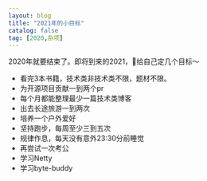 ```yaml
---
layout: blog
title: "2021年的小目标"
catalog: false
tag: [2020,杂项]
---
```


2020年就要结束了。即将到来的2021，给自己定几个目标～

+ 看完3本书籍，技术类非技术类不限，题材不限。
+ 为开源项目贡献一到两个pr
+ 每个月都能整理最少一篇技术类博客
+ 出去长途旅游一到两次
+ 培养一个户外爱好
+ 坚持跑步，每周至少三到五次
+ 规律作息，每天没有意外23:30分前睡觉
+ 再尝试一次考公
+ 学习Netty
+ 学习byte-buddy